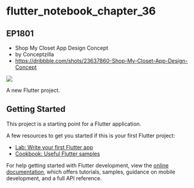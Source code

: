 # flutter_notebook_chapter_36

## EP1801

- Shop My Closet App Design Concept
- by Conceptzilla
- https://dribbble.com/shots/23637860-Shop-My-Closet-App-Design-Concept

<img src="https://cdn.dribbble.com/userupload/13039267/file/original-5e4c232193df20bcd8b289356e21d516.png?resize=1905x1429"/>


A new Flutter project.

## Getting Started

This project is a starting point for a Flutter application.

A few resources to get you started if this is your first Flutter project:

- [Lab: Write your first Flutter app](https://docs.flutter.dev/get-started/codelab)
- [Cookbook: Useful Flutter samples](https://docs.flutter.dev/cookbook)

For help getting started with Flutter development, view the
[online documentation](https://docs.flutter.dev/), which offers tutorials,
samples, guidance on mobile development, and a full API reference.
